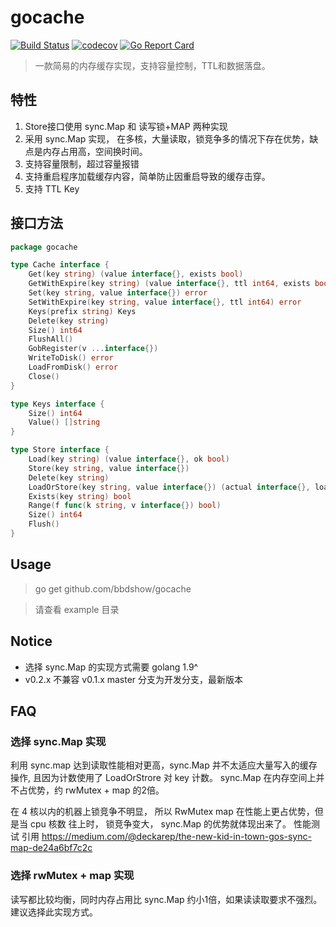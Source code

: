 # gocache

[![Build Status](https://travis-ci.org/bbdshow/gocache.svg?branch=master)](https://travis-ci.org/bbdshow/gocache)
[![codecov](https://codecov.io/gh/bbdshow/gocache/branch/master/graph/badge.svg)](https://codecov.io/gh/bbdshow/gocache)
[![Go Report Card](https://goreportcard.com/badge/github.com/bbdshow/gocache)](https://goreportcard.com/report/github.com/bbdshow/gocache)

> 一款简易的内存缓存实现，支持容量控制，TTL和数据落盘。

## 特性
1. Store接口使用 sync.Map 和 读写锁+MAP 两种实现
2. 采用 sync.Map 实现， 在多核，大量读取，锁竞争多的情况下存在优势，缺点是内存占用高，空间换时间。 
3. 支持容量限制，超过容量报错
3. 支持重启程序加载缓存内容，简单防止因重启导致的缓存击穿。
4. 支持 TTL Key 

## 接口方法
```go
package gocache

type Cache interface {
	Get(key string) (value interface{}, exists bool)                      //
	GetWithExpire(key string) (value interface{}, ttl int64, exists bool) // 返回值和剩余时间
	Set(key string, value interface{}) error                              //
	SetWithExpire(key string, value interface{}, ttl int64) error         // ttl 秒级别
	Keys(prefix string) Keys                                              // prefix - 前缀查询，"" 查询所有， 只返回当前有效的key
	Delete(key string)                                                    //
	Size() int64                                                          // 当前存储的数据量
	FlushAll()                                                            // 删除所有 key
	GobRegister(v ...interface{})                                         // 注册自定义结构体
	WriteToDisk() error                                                   // 写入数据到磁盘， 如果存在自定义结构类型，在使用时 一定要先注册结构
	LoadFromDisk() error                                                  // 从磁盘加载数据
	Close()                                                               //
}

type Keys interface {
	Size() int64
	Value() []string
}

type Store interface {
	Load(key string) (value interface{}, ok bool)
	Store(key string, value interface{})
	Delete(key string)
	LoadOrStore(key string, value interface{}) (actual interface{}, loaded bool)
	Exists(key string) bool
	Range(f func(k string, v interface{}) bool)
	Size() int64
	Flush()
}
```

## Usage

> go get github.com/bbdshow/gocache

> 请查看 example 目录

## Notice 

- 选择 sync.Map 的实现方式需要 golang 1.9^
- v0.2.x 不兼容 v0.1.x  master 分支为开发分支，最新版本

## FAQ

### 选择 sync.Map 实现 

利用 sync.map 达到读取性能相对更高，sync.Map 并不太适应大量写入的缓存操作, 且因为计数使用了 LoadOrStrore 对 key 计数。
sync.Map 在内存空间上并不占优势，约 rwMutex + map 的2倍。

在 4 核以内的机器上锁竞争不明显， 所以 RwMutex map 在性能上更占优势，但是当 cpu 核数 往上时， 锁竞争变大， sync.Map 的优势就体现出来了。
性能测试 引用 https://medium.com/@deckarep/the-new-kid-in-town-gos-sync-map-de24a6bf7c2c

### 选择 rwMutex + map 实现

读写都比较均衡，同时内存占用比 sync.Map 约小1倍，如果读读取要求不强烈。建议选择此实现方式。




